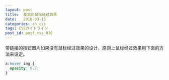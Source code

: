 ```yaml
---
layout: post
title:  基本的鼠标经过效果
date:   2018-03-15
categories: zh css
tags: CSSガイドライン
post_id: post_css_010
---
```

带链接的按钮图片如果没有鼠标经过效果的设计，原则上鼠标经过效果用下面的方法来设定。

```css
a:hover img {
  opacity: 0.7;
}
```

